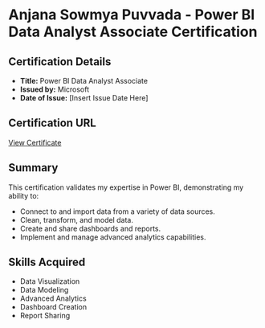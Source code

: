 # Anjana Sowmya Puvvada - Power BI Data Analyst Associate Certification

## Certification Details
- **Title:** Power BI Data Analyst Associate
- **Issued by:** Microsoft
- **Date of Issue:** [Insert Issue Date Here]

## Certification URL
[View Certificate](https://learn.microsoft.com/en-us/users/anjanasowmyapuvvada-0429/credentials/5af148fe56bdd436?ref=https%3A%2F%2Fwww.linkedin.com%2F)

## Summary
This certification validates my expertise in Power BI, demonstrating my ability to:
- Connect to and import data from a variety of data sources.
- Clean, transform, and model data.
- Create and share dashboards and reports.
- Implement and manage advanced analytics capabilities.

## Skills Acquired
- Data Visualization
- Data Modeling
- Advanced Analytics
- Dashboard Creation
- Report Sharing

